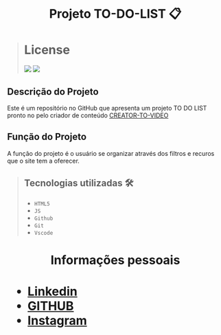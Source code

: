 
<h1 align = "center"

Projeto TO-DO-LIST 📋 

</h1>

># License
>![](https://img.shields.io/badge/license-%20Escola%20Marista%20Ir.%20Ac%C3%A1cio-black) ![](https://img.shields.io/badge/version-0.3-white) 


## Descrição do Projeto
Este é um repositório no GitHub que apresenta um projeto TO DO LIST pronto no pelo criador de conteúdo [CREATOR-TO-VIDEO]( https://www.youtube.com/watch?v=HSssE1PRQcA)

## Função do Projeto
A função do projeto é o usuário se organizar através dos filtros e recuros que o site tem a oferecer.

>## Tecnologias utilizadas 🛠️
>* ``HTML5``
>* ``JS``
>* ``Github`` 
>* ``Git``
>* ``Vscode``

<h1 align = "center">

Informações pessoais
<h1>

* [Linkedin](https://www.linkedin.com/in/eduardo-costa-3369042bb?utm_source=share&utm_campaign=share_via&utm_content=profile&utm_medium=android_app)
* [GITHUB](https://github.com/eduardoocosta)
* [Instagram](https://www.instagram.com/duardooosta)